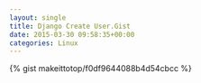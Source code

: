 ```yaml
---
layout: single                                                                                                              
title: Django Create User.Gist                                                                                                                       
date: 2015-03-30 09:58:35+00:00                                                                                                                        
categories: Linux                                                                                                                
---                                                                                                                              
```


{% gist makeittotop/f0df9644088b4d54cbcc %}                                                                                                           

